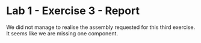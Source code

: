 # Lab 1 - Exercise 3 - Report

We did not manage to realise the assembly requested for this third exercise. It seems like we are missing one component.

